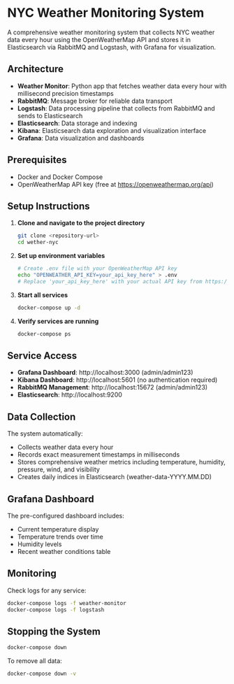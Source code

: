 # NYC Weather Monitoring System

A comprehensive weather monitoring system that collects NYC weather data every hour using the OpenWeatherMap API and stores it in Elasticsearch via RabbitMQ and Logstash, with Grafana for visualization.

## Architecture

- **Weather Monitor**: Python app that fetches weather data every hour with millisecond precision timestamps
- **RabbitMQ**: Message broker for reliable data transport
- **Logstash**: Data processing pipeline that collects from RabbitMQ and sends to Elasticsearch
- **Elasticsearch**: Data storage and indexing
- **Kibana**: Elasticsearch data exploration and visualization interface
- **Grafana**: Data visualization and dashboards

## Prerequisites

- Docker and Docker Compose
- OpenWeatherMap API key (free at https://openweathermap.org/api)

## Setup Instructions

1. **Clone and navigate to the project directory**
   ```bash
   git clone <repository-url>
   cd wether-nyc
   ```

2. **Set up environment variables**
   ```bash
   # Create .env file with your OpenWeatherMap API key
   echo "OPENWEATHER_API_KEY=your_api_key_here" > .env
   # Replace 'your_api_key_here' with your actual API key from https://openweathermap.org/api
   ```

3. **Start all services**
   ```bash
   docker-compose up -d
   ```

4. **Verify services are running**
   ```bash
   docker-compose ps
   ```

## Service Access

- **Grafana Dashboard**: http://localhost:3000 (admin/admin123)
- **Kibana Dashboard**: http://localhost:5601 (no authentication required)
- **RabbitMQ Management**: http://localhost:15672 (admin/admin123)
- **Elasticsearch**: http://localhost:9200

## Data Collection

The system automatically:
- Collects weather data every hour
- Records exact measurement timestamps in milliseconds
- Stores comprehensive weather metrics including temperature, humidity, pressure, wind, and visibility
- Creates daily indices in Elasticsearch (weather-data-YYYY.MM.DD)

## Grafana Dashboard

The pre-configured dashboard includes:
- Current temperature display
- Temperature trends over time
- Humidity levels
- Recent weather conditions table

## Monitoring

Check logs for any service:
```bash
docker-compose logs -f weather-monitor
docker-compose logs -f logstash
```

## Stopping the System

```bash
docker-compose down
```

To remove all data:
```bash
docker-compose down -v
```